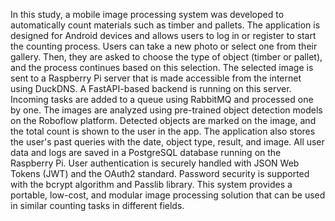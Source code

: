 In this study, a mobile image processing system was developed to automatically count materials such as timber and pallets. The application is designed for Android devices and allows users to log in or register to start the counting process. Users can take a new photo or select one from their gallery. Then, they are asked to choose the type of object (timber or pallet), and the process continues based on this selection.
The selected image is sent to a Raspberry Pi server that is made accessible from the internet using DuckDNS. A FastAPI-based backend is running on this server. Incoming tasks are added to a queue using RabbitMQ and processed one by one. The images are analyzed using pre-trained object detection models on the Roboflow platform. Detected objects are marked on the image, and the total count is shown to the user in the app.
The application also stores the user's past queries with the date, object type, result, and image. All user data and logs are saved in a PostgreSQL database running on the Raspberry Pi. User authentication is securely handled with JSON Web Tokens (JWT) and the OAuth2 standard. Password security is supported with the bcrypt algorithm and Passlib library.
This system provides a portable, low-cost, and modular image processing solution that can be used in similar counting tasks in different fields.
